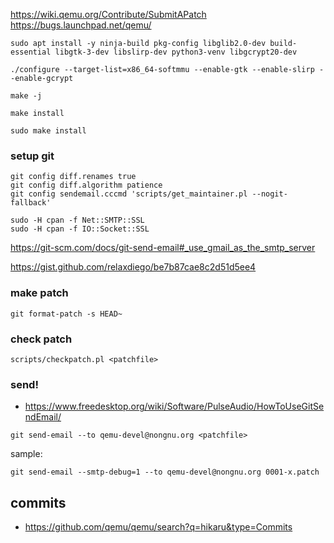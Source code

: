 https://wiki.qemu.org/Contribute/SubmitAPatch
https://bugs.launchpad.net/qemu/

```
sudo apt install -y ninja-build pkg-config libglib2.0-dev build-essential libgtk-3-dev libslirp-dev python3-venv libgcrypt20-dev

./configure --target-list=x86_64-softmmu --enable-gtk --enable-slirp --enable-gcrypt

make -j

make install

sudo make install
```

### setup git
```
git config diff.renames true
git config diff.algorithm patience
git config sendemail.cccmd 'scripts/get_maintainer.pl --nogit-fallback'

sudo -H cpan -f Net::SMTP::SSL
sudo -H cpan -f IO::Socket::SSL
```

https://git-scm.com/docs/git-send-email#_use_gmail_as_the_smtp_server

https://gist.github.com/relaxdiego/be7b87cae8c2d51d5ee4

### make patch
```
git format-patch -s HEAD~
```

### check patch
```
scripts/checkpatch.pl <patchfile>
```

### send!
- https://www.freedesktop.org/wiki/Software/PulseAudio/HowToUseGitSendEmail/
```
git send-email --to qemu-devel@nongnu.org <patchfile>
```

sample:
```
git send-email --smtp-debug=1 --to qemu-devel@nongnu.org 0001-x.patch
```

## commits

- https://github.com/qemu/qemu/search?q=hikaru&type=Commits
